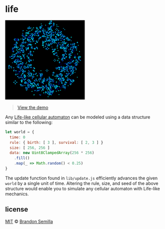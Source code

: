 # life

![conway's game of life](life.png "OH YEAH")
> [View the demo](https://semibran.github.io/life/)

Any [Life-like cellular automaton](https://en.wikipedia.org/wiki/Life-like_cellular_automaton) can be modeled using a data structure similar to the following:
```js
let world = {
  time: 0
  rule: { birth: [ 3 ], survival: [ 2, 3 ] }
  size: [ 256, 256 ]
  data: new Uint8ClampedArray(256 * 256)
    .fill()
    .map(_ => Math.random() < 0.25)
}
```
The update function found in `lib/update.js` efficiently advances the given `world` by a single unit of time. Altering the rule, size, and seed of the above structure would enable you to simulate any cellular automaton with Life-like mechanics.

## license
[MIT](https://opensource.org/licenses/MIT) © [Brandon Semilla](https://git.io/semibran)
